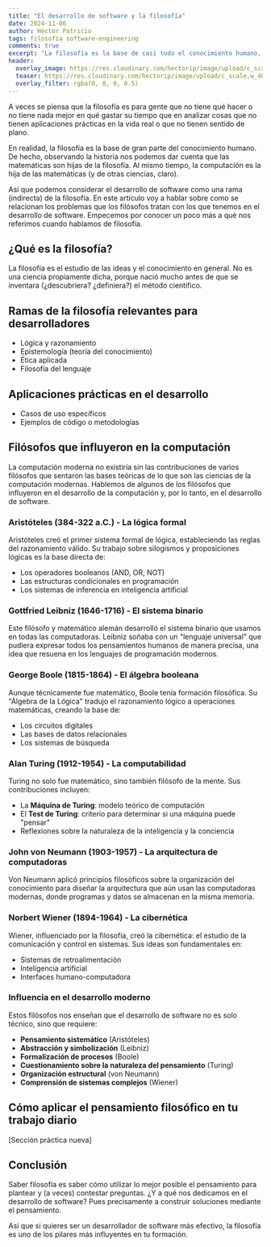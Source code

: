 ```yaml
---
title: "El desarrollo de software y la filosofía"
date: 2024-11-06
author: Héctor Patricio
tags: filosofía software-engineering
comments: true
excerpt: "La filosofía es la base de casi todo el conocimiento humano, hablemos de ella y de las relaciones directas que tiene con el desarrollo de software."
header:
  overlay_image: https://res.cloudinary.com/hectorip/image/upload/c_scale,w_1400/v1747718313/mariola-grobelska-EJBwRJZMOCQ-unsplash_rugsm8.jpg
  teaser: https://res.cloudinary.com/hectorip/image/upload/c_scale,w_400/v1747718313/mariola-grobelska-EJBwRJZMOCQ-unsplash_rugsm8.jpg
  overlay_filter: rgba(0, 0, 0, 0.5)
---
```


A veces se piensa que la filosofía es para gente que no tiene qué hacer o
no tiene nada mejor en qué gastar su tiempo que en analizar cosas que no
tienen aplicaciones prácticas en la vida real o que no tienen sentido de
plano.

En realidad, la filosofía es la base de gran parte del conocimiento
humano. De hecho, observando la historia nos podemos dar cuenta que las
matemáticas son hijas de la filosofía. Al mismo tiempo, la computación
es la hija de las matemáticas (y de otras ciencias, claro).

Así que podemos considerar el desarrollo de software como una rama (indirecta)
de la filosofía. En este artículo voy a hablar sobre como se
relacionan los problemas que los filósofos tratan con los que
tenemos en el desarrollo de software. Empecemos por conocer un poco más
a qué nos referimos cuando hablamos de filosofía.

## ¿Qué es la filosofía?

La filosofía es el estudio de las ideas y el conocimiento en general. No es
una ciencia propiamente dicha, porque nació mucho antes de que se
inventara (¿descubriera? ¿definiera?) el método científico.

## Ramas de la filosofía relevantes para desarrolladores

- Lógica y razonamiento
- Epistemología (teoría del conocimiento)
- Ética aplicada
- Filosofía del lenguaje

## Aplicaciones prácticas en el desarrollo

- Casos de uso específicos
- Ejemplos de código o metodologías

## Filósofos que influyeron en la computación

La computación moderna no existiría sin las contribuciones de varios filósofos que sentaron
las bases teóricas de lo que son las ciencias de la computación modernas. Hablemos de algunos
de los filósofos que influyeron en el desarrollo de la computación y, por lo tanto, en el
desarrollo de software.

### Aristóteles (384-322 a.C.) - La lógica formal

Aristóteles creó el primer sistema formal de lógica, estableciendo las reglas del razonamiento válido. Su trabajo sobre silogismos y proposiciones lógicas es la base directa de:
- Los operadores booleanos (AND, OR, NOT)
- Las estructuras condicionales en programación
- Los sistemas de inferencia en inteligencia artificial

### Gottfried Leibniz (1646-1716) - El sistema binario

Este filósofo y matemático alemán desarrolló el sistema binario que usamos en todas las computadoras. Leibniz soñaba con un "lenguaje universal" que pudiera expresar todos los pensamientos humanos de manera precisa, una idea que resuena en los lenguajes de programación modernos.

### George Boole (1815-1864) - El álgebra booleana

Aunque técnicamente fue matemático, Boole tenía formación filosófica. Su "Álgebra de la Lógica" tradujo el razonamiento lógico a operaciones matemáticas, creando la base de:
- Los circuitos digitales
- Las bases de datos relacionales
- Los sistemas de búsqueda

### Alan Turing (1912-1954) - La computabilidad

Turing no solo fue matemático, sino también filósofo de la mente. Sus contribuciones incluyen:
- La **Máquina de Turing**: modelo teórico de computación
- El **Test de Turing**: criterio para determinar si una máquina puede "pensar"
- Reflexiones sobre la naturaleza de la inteligencia y la conciencia

### John von Neumann (1903-1957) - La arquitectura de computadoras

Von Neumann aplicó principios filosóficos sobre la organización del conocimiento para diseñar la arquitectura que aún usan las computadoras modernas, donde programas y datos se almacenan en la misma memoria.

### Norbert Wiener (1894-1964) - La cibernética

Wiener, influenciado por la filosofía, creó la cibernética: el estudio de la comunicación y control en sistemas. Sus ideas son fundamentales en:
- Sistemas de retroalimentación
- Inteligencia artificial
- Interfaces humano-computadora

### Influencia en el desarrollo moderno

Estos filósofos nos enseñan que el desarrollo de software no es solo técnico, sino que requiere:
- **Pensamiento sistemático** (Aristóteles)
- **Abstracción y simbolización** (Leibniz)
- **Formalización de procesos** (Boole)
- **Cuestionamiento sobre la naturaleza del pensamiento** (Turing)
- **Organización estructural** (von Neumann)
- **Comprensión de sistemas complejos** (Wiener)

## Cómo aplicar el pensamiento filosófico en tu trabajo diario
[Sección práctica nueva]

## Conclusión

Saber filosofía es saber cómo utilizar lo mejor posible el pensamiento para plantear
y (a veces) contestar preguntas. ¿Y a qué nos dedicamos en el desarrollo de software?
Pues precisamente a construir soluciones mediante el pensamiento.

Así que si quieres ser un desarrollador de software más efectivo, la filosofía es 
uno de los pilares más influyentes en tu formación.
